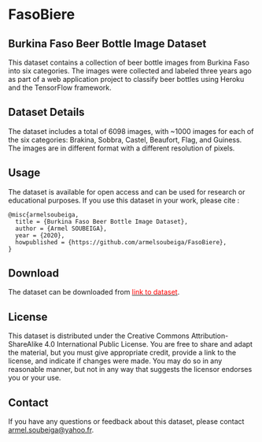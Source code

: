 # FasoBiere

## Burkina Faso Beer Bottle Image Dataset
This dataset contains a collection of beer bottle images from Burkina Faso into six categories. The images were collected and labeled three years ago as part of a web application project to classify beer bottles using Heroku and the TensorFlow framework.

## Dataset Details
The dataset includes a total of 6098 images, with ~1000 images for each of the six categories: Brakina, Sobbra, Castel, Beaufort, Flag, and Guiness. The images are in different format with a different resolution of pixels.

## Usage
The dataset is available for open access and can be used for research or educational purposes. If you use this dataset in your work, please cite :


    @misc{armelsoubeiga,
      title = {Burkina Faso Beer Bottle Image Dataset},
      author = {Armel SOUBEIGA},
      year = {2020},
      howpublished = {https://github.com/armelsoubeiga/FasoBiere},
    }


## Download
The dataset can be downloaded from [<span style="color: red;">link to dataset</span>](https://github.com/armelsoubeiga/FasoBiere/raw/master/Data/images-dataset.zip).

## License
This dataset is distributed under the Creative Commons Attribution-ShareAlike 4.0 International Public License. You are free to share and adapt the material, but you must give appropriate credit, provide a link to the license, and indicate if changes were made. You may do so in any reasonable manner, but not in any way that suggests the licensor endorses you or your use.

## Contact
If you have any questions or feedback about this dataset, please contact armel.soubeiga@yahoo.fr.
